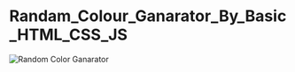 ﻿# Randam_Colour_Ganarator_By_Basic_HTML_CSS_JS
![Random Color Ganarator](https://github.com/Rspingale/Randam_Colour_Ganarator_By_Basic_HTML_CSS_JS/assets/105566017/d5f3228a-4d0d-440f-b4a0-855fae7a4255)
